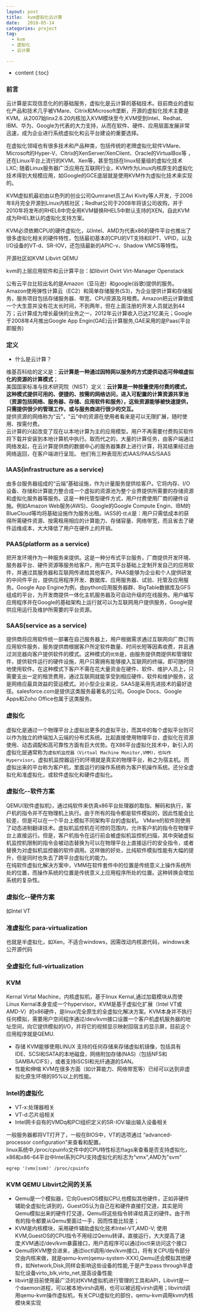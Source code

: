 ```yaml
---
layout: post
title:  kvm虚拟化云计算
date:   2018-05-14  
categories: project
tag:
  - kvm
  - 虚拟化
  - 云计算

---
```

* content
{:toc}


### 前言
云计算是实现信息化的的基础服务，虚拟化是云计算的基础技术。目前商业的虚拟化产品和技术几乎被VMare、Citrix和Microsoft垄断，开源的虚拟化技术主要是KVM。从2007始linx2.6.20内核加入KVM模块至今,KVM受到Intel、Redhat、IBM、华为、Google为代表的大力支持，从而在软件、硬件、应用层面发展非常迅速，成为企业进行系统虚拟化和云平台建设的重要选择。<br>

在虚拟化领域也有很多技术和产品种类，包括传统的老牌虚拟化软件VMare、Microsoft的Hyper-V、Citrix的XenServer/XenClient、Oracle的VirtualBox等
，还在Linux平台上流行的KVM、Xen等，甚至包括在linux轻量级的虚拟化技术LXC; 随着Linux服务器广泛应用在互联网行业，KVM作为Linux内核原生的虚拟化技术得到大规模应用，如Google的GCE底层就是使用KVM作为虚拟化技术来实现的。<br>

KVM虚拟机最初由以色列的创业公司Qumranet员工Avi Kivity等人开发，于2006年8月完全开源到Linux内核社区；Redhat公司于2008年将该公司收购，并于2010年将发布的RHEL6中完全用KVM替换RHEL5中默认支持的XEN，自此KVM成为RHEL默认的虚拟化支持方案。<br>

KVM必须依赖CPU的硬件虚拟化，以Intel、AMD为代表x86的硬件平台也推出了很多虚拟化相关的硬件特性，包括最初基本的CPU的VT支持和EPT、VPID，以及I/O设备的VT-d、SR-IOV，还包括最新的APIC-v、Shadow VMCS等特性。

开源社区如KVM Libvirt QEMU

kvm的上层应用软件和云计算平台：如libvirt Ovirt Virt-Manager Openstack

公有云平台比较出名的是Amazon（亚马逊）和google(谷歌)提供的服务。Amazon使用弹性计算云（EC2）和简单存储服务(S3)，为企业提供计算和存储服务，服务项目包括存储服务器、带宽、CPU资源及月租费。Amazon把云计算做成一个大生意并没有花太长时间，不到两年，但在上面注册的开发人员就达到44万；云计算成为增长最快的业务之一，2012年云计算收入已达21亿美元；Google于2008年4月推出Google App Engin(GAE)云计算服务,GAE采用的是Paas(平台即服务)

### 定义
+ 什么是云计算？

维基百科给的定义是：**云计算是一种通过因特网以服务的方式提供动态可伸缩虚拟化的资源的计算模式**；<br>
美国国家标准与技术研究院（NIST）定义：**云计算是一种按量使用付费的模式，这种模式提供可用的、便捷的、按需的网络访问，进入可配置的计算资源共享池（资源包括网络、服务器、存储、应用软件和服务），这些资源能够被快速提供，只需提供很少的管理工作，或与服务商进行很少的交互。**<br>
提供资源的网络称为“云”，“云”中的资源在使用者看来是可以无限扩展，随时使用、按需付费。<br>
云计算的兴起改变了现在以本地计算为主的应用模型。用户不再需要付费购买软件将下载并安装到本地计算机中执行。取而代之的，大量的计算任务，由客户端通过网络发起，在云计算提供商的数据中心的服务器集群上进行计算，将其结果经过由网络返回，在客户端进行呈现。
他们有三种表现形式IAAS/PAAS/SAAS

### IAAS(infrastructure as a service)
由多台服务器组成的“云端”基础设施，作为计量服务提供给客户。它将内存、I/O设备、存储和计算能力整合成一个虚拟的资源池为整个业界提供所需要的存储资源和虚拟化服务器等服务。这是一种托管型硬件方式，用户付费使用厂商的硬件设施。例如Amazon Web服务(AWS)、Google的Google Compute Engin、IBM的BlueCloud等均将基础设施作为服务出租。IASS的·`优点`是：用户只需低成本的获得所需硬件资源、按需租用相应的计算能力、存储容量、网络带宽，而且省去了硬件运维成本，大大降低了用户在硬件上的开销。
### PAAS(platform as a service)
把开发环境作为一种服务来提供。这是一种分布式平台服务，厂商提供开发环境、服务器平台、硬件资源等服务给客户，用户在其平台基础上定制开发自己的应用软件，并通过其服务器和互联网传递给其他客户。PAAS能够为企业和个人提供研发的中间件平台，提供应用程序开发、数据库、应用服务器、试验、托管及应用服务。Google App Engine为例，由python应用服务器群、BigTable数据库及GFS组成的平台，为开发商提供一体化主机服务器及可自动升级的在线服务。用户编写应用程序并在Google的基础架构上运行就可以为互联网用户提供服务，Google提供应用运行及维护所需要的平台资源。
### SAAS(service as a service)
提供商将应用软件统一部署在自己服务器上，用户根据需求通过互联网向厂商订购应用软件服务，服务提供商根据客户所定软件数量、时间长短等因素收费，并且通过浏览器向客户提供软件的模式。这种模式的`优势`是，由服务提供商提供和管理软件，提供软件运行的硬件设施，用户只需拥有能够接入互联网的终端，即可随时随地使用软件。在这种模式下客户不需在花大量资金在硬件、软件、维护人员上，只需要支出一定的租赁费用，通过互联网就能享受到相应硬件、软件和维护服务，这是网络应最具效益的营运模式。对小型企业来说，SAAS是采用先进技术的最好途径。salesforce.com是提供这类服务最著名的公司。Google Docs、Google Apps和Zoho Office也属于这类服务。

### 虚拟化
虚拟化是通过一个物理平台上虚拟出更多的虚拟平台，而其中的每个虚拟平台则可以作为独立的终端加入云端的分布式系统。比起直接使用物理平台，虚拟化在资源使用、动态调配和高可靠性方面有巨大优势。在X86平台虚拟化技术中，新引入的虚拟化层通常称为`虚拟机监控器（Virtual Machine Monitor,VMM)，也叫作Hypervisor`。虚拟机监控器运行的环境就是真实的物理平台，称之为宿主机。而虚拟出来的平台称为客户机，里面运行的操作系统称为客户机操作系统。还分全虚拟化和准虚拟化，或软件虚拟化和硬件虚拟化。
### 虚拟化--软件方案
QEMU(软件虚拟机)，通过纯软件来仿真x86平台处理器的取指、解码和执行，客户机的指令并不在物理机上执行。由于所有的指令都是软件模拟的，因此性能会比较差，但是可以在一个平台上模拟不同架构平台的虚拟机。
VMare的软件则使用了动态进制翻译技术。虚拟机监控机在可控的范围内，允许客户机的指令在物理平台上直接运行。但是，客户机指令在运行前会被虚拟机监控机扫描，其中突破虚拟机监控机限制的指令会被动态替换为可以在物理平台上直接运行的安全指令，或者替换为对虚拟机监控器的软件调用。这样做的好处，比纯软件模拟性能有大幅的提升，但是同时也失去了跨平台虚拟化的能力。<br>
在纯软件虚拟化解决方案中，VMM在软件套件中的位置是传统意义上操作系统所处的位置，而操作系统的位置是传统意义上应用程序所处的位置。这种转换会增加系统的复杂性。
### 虚拟化--硬件方案
如Intel VT  

### 准虚拟化 para-virtualization
也就是半虚拟化，如Xen，不适合windows，因需改动内核源代码，windows未公开源代码
###  全虚拟化 full-virtualization

### KVM
Kernal Virtal Machine，内核虚拟机，基于linux Kernal,通过加载模块从而使Linux Kernal本身变成一个hypervisor。KVM是基于虚拟化扩展（Intel VT或AMD-V）的x86硬件，是linux完全原生的全虚拟化解决方案。KVM本身并不执行任何模拟，需要用户空间程序通过/dev/kvm接口设置一个客户机虚机服务器的地址空间，向它提供模拟的I/O，并将它的视频显示映射回宿主的显示屏，目前这个应用程序就是QEMU.
+ 存储
KVM能够使用LINUX 支持的任何存储来存储虚拟机镜像，包括具有IDE、SCSI和SATA的本地磁盘，网络附加存储(NAS)（包括NFS和SAMBA/CIFS），或者支持iSCSI和光纤通道的SAN。
+ 性能和伸缩
KVM在很多方面（如计算能力、网络带宽等）已经可以达到非虚拟化原生环境的95%以上的性能。

### Intel的虚拟化
+ VT-x:处理器相关
+ VT-d:芯片组相关
+ Intel网卡自有的VMDq和PCI组织定义的SR-IOV:输出输入设备相关

一般服务器都将VT打开了，一般在BIOS中，VT的选项通过 “advanced-processor configuration”来查看和配置。<br>
linux系统中,/proc/cpuinfo文件中的CPU特性标志flags来查看是否支持虚拟化，x86和x86-64平台中Intel系列CPU支持虚拟化的标志为“vmx”,AMD为"svm"
```
egrep '(vmx|svm)' /proc/cpuinfo
```

### KVM QEMU Libvirt之间的关系
+ Qemu是一个模拟器，它向GuestOS模拟CPU,也模拟其他硬件，正如非硬件辅助全虚拟化讲到的，GuestOS认为自己在和硬件直接打交道，其实是同Qemu模拟出来的硬件打交道，Qemu将这些指令转译给真正的硬件。由于所有的指令都要从Qemu里面过一手，因而性能比较差；
+ KVM是内核模块，采用硬件辅助虚拟化技术Intel-VT,AMD-V; 使用KVM,GuestOS的CPU指令不用经过Qemu转译，直接运行，大大提高了速度;KVM通过/dev/kvm暴露接口，用户态程序可以通过ioctl来访问这个接口
+ Qemu将KVM整合进来，通过ioctl调用/dev/kvm接口，将有关CPU指令部分交由内核来做，就是qemu-kvm(qemu-system-XXX),Qemu还会模拟其他硬件，如Network,Disk,同样会影响这些设备的性能,于是产生pass through半虚拟化设备virto_blk,virto_net,提高设备性能
+ libvirt是目前使用最广泛的对KVM虚拟机进行管理的工具和API，Libvirt是一个daemon进程，可以被本地virsh调用，也可以被远程virsh调用；libvirtd调用qemu-kvm操作虚拟机，有关CPU虚拟化的部份，qemu-kvm调用kvm内核模块来实现

